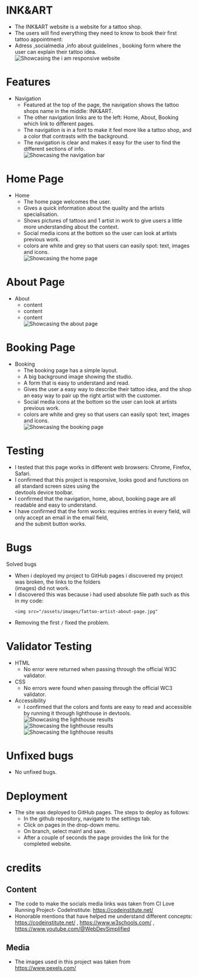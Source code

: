 # INK&ART
   + The INK&ART website is a website for a tattoo shop. <br />
   + The users will find everything they need to know to book their first tattoo appointment: <br />
   + Adress ,socialmedia ,info about guidelines , booking form where the user can explain their tattoo idea. <br />
     ![Showcasing the i am responsive website](assets/images/amiresponsive-ink-art.png) <br />
# Features
 + Navigation
   + Featured at the top of the page, the navigation shows the tattoo shops name in the middle: INK&ART.
   + The other navigation links are to the left: Home, About, Booking which link to different pages.
   + The navigation is in a font to make it feel more like a tattoo shop, and a color that contrasts with the background.
   + The navigation is clear and makes it easy for the user to find the different sections of info. <br />
   ![Showcasing the navigation bar](assets/images/ink-art-logo.png) <br />
# Home Page
 + Home
   + The home page welcomes the user.
   + Gives a quick information about the quality and the artists specialisation.
   + Shows pictures of tattoos and 1 artist in work to give users a little more understanding about the context.
   + Social media icons at the bottom so the user can look at artists previous work.
   + colors are white and grey so that users can easily spot: text, images and icons. <br />
   ![Showcasing the home page](assets/images/ink-art-welcome-page.png) <br />
# About Page
  + About
    + content
    + content
    + content <br />
    ![Showcasing the about page]() <br />
# Booking Page
  + Booking
    + The booking page has a simple layout.
    + A big background image showing the studio.
    + A form that is easy to understand and read.
    + Gives the user a easy way to describe their tattoo idea, and the shop an easy way to pair up the right artist with the customer.
    + Social media icons at the bottom so the user can look at artists previous work.
    + colors are white and grey so that users can easily spot: text, images and icons. <br />
    ![Showcasing the booking page](assets/images/art-ink-booking-page.png) <br />
# Testing
  + I tested that this page works in different web browsers: Chrome, Firefox, Safari.
  + I confirmed that this project is responsive, looks good and functions on all standard screen sizes using the <br /> devtools device toolbar.
  + I confirmed that the navigation, home, about, booking page are all readable and easy to understand.
  + I have confirmed that the form works: requires entries in every field, will only accept an email in the email field, <br /> and the submit button works.
# Bugs
  Solved bugs <br />
  + When i deployed my project to GitHub pages i discovered my project was broken, the links to the folders <br /> (images) did not work.
  + I discovered this was because i had used absolute file path such as this in my code:
    ```
    <img src="/assets/images/Tattoo-artist-about-page.jpg"
    ```
  + Removing the first ``` / ``` fixed the problem. <br />
# Validator Testing
  + HTML
    + No error were returned when passing through the official W3C validator.
  + CSS
    + No errors were found when passing through the official WC3 validator.
  + Accessibility
    + I confirmed that the colors and fonts are easy to read and accessible by running it through lighthouse in devtools.
    ![Showcasing the lighthouse results](assets/images/lighthouse-home.png) <br />
    ![Showcasing the lighthouse results](assets/images/lighthouse-about.png) <br />
    ![Showcasing the lighthouse results](assets/images/lighthouse-booking.png) <br />
# Unfixed bugs 
  + No unfixed bugs.
# Deployment
  + The site was deployed to GitHub pages. The steps to deploy as follows:
    + In the github repository, navigate to the settings tab.
    + Click on pages in the drop-down menu.
    + On branch, select main! and save.
    + After a couple of seconds the page provides the link for the completed website.
# credits
## Content
   + The code to make the socials media links was taken from CI Love Running Project- CodeInstitute: https://codeinstitute.net/
   + Honorable mentions that have helped me understand different concepts: https://codeinstitute.net/ , https://www.w3schools.com/ , https://www.youtube.com/@WebDevSimplified
## Media
   + The images used in this project was taken from https://www.pexels.com/
 